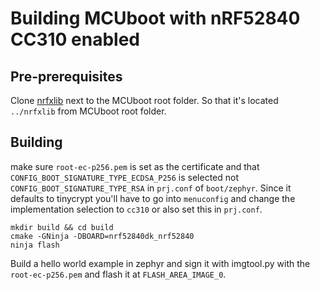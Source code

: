 # Building MCUboot with nRF52840 CC310 enabled

## Pre-prerequisites

Clone [nrfxlib](https://github.com/NordicPlayground/nrfxlib) next to the MCUboot root folder. So that it's located `../nrfxlib` from MCUboot root folder.

## Building

make sure `root-ec-p256.pem` is set as the certificate and that `CONFIG_BOOT_SIGNATURE_TYPE_ECDSA_P256` is selected not `CONFIG_BOOT_SIGNATURE_TYPE_RSA` in `prj.conf` of `boot/zephyr`.
Since it defaults to tinycrypt you'll have to go into `menuconfig` and change the implementation selection to `cc310` or also set this in `prj.conf`.

```
mkdir build && cd build
cmake -GNinja -DBOARD=nrf52840dk_nrf52840
ninja flash
```

Build a hello world example in zephyr and sign it with imgtool.py with the `root-ec-p256.pem` and flash it at `FLASH_AREA_IMAGE_0`.
